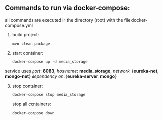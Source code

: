 ## Commands to run via docker-compose:

all commands are executed in the directory (root) with the file docker-compose.yml

1. build project:
   ```
   mvn clean package
   ```
1. start container:
   ``` 
   docker-compose up -d media_storage 
   ```
service uses *port*: **8083**, *hostname*: **media_storage**, *network*: {**eureka-net**, **mongo-net**} *dependency on*: {**eureka-server**, **mongo**}

3. stop container:
   ``` 
   docker-compose stop media_storage 
   ```

   stop all containers:
   ``` 
   docker-compose down 
   ```